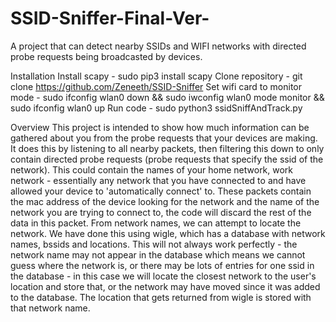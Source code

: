 # SSID-Sniffer-Final-Ver-
A project that can detect nearby SSIDs and WIFI networks with directed probe requests being broadcasted by devices.

Installation
Install scapy - sudo pip3 install scapy
Clone repository - git clone https://github.com/Zeneeth/SSID-Sniffer
Set wifi card to monitor mode - sudo ifconfig wlan0 down && sudo iwconfig wlan0 mode monitor && sudo ifconfig wlan0 up
Run code - sudo python3 ssidSniffAndTrack.py

Overview
This project is intended to show how much information can be gathered about you from the probe requests that your devices are making. It does this by listening to all nearby packets, then filtering this down to only contain directed probe requests (probe requests that specify the ssid of the network). This could contain the names of your home network, work network - essentially any network that you have connected to and have allowed your device to 'automatically connect' to. These packets contain the mac address of the device looking for the network and the name of the network you are trying to connect to, the code will discard the rest of the data in this packet. From network names, we can attempt to locate the network. We have done this using wigle, which has a database with network names, bssids and locations. This will not always work perfectly - the network name may not appear in the database which means we cannot guess where the network is, or there may be lots of entries for one ssid in the database - in this case we will locate the closest network to the user's location and store that, or the network may have moved since it was added to the database. The location that gets returned from wigle is stored with that network name.
